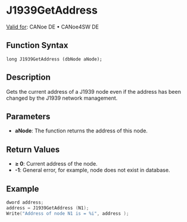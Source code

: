 # J1939GetAddress

[Valid for](../../../Shared/FeatureAvailability.md): CANoe DE • CANoe4SW DE

## Function Syntax

```
long J1939GetAddress (dbNode aNode);
```

## Description

Gets the current address of a J1939 node even if the address has been changed by the J1939 network management.

## Parameters

- **aNode**: The function returns the address of this node.

## Return Values

- **≥ 0**: Current address of the node.
- **-1**: General error, for example, node does not exist in database.

## Example

```c
dword address;
address = J1939GetAddress (N1);
Write("Address of node N1 is = %i", address );
```
